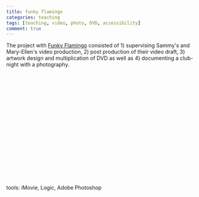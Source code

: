```yaml
---
title: funky flamingo
categories: teaching
tags: [teaching, video, photo, DVD, accessibility]
comment: true
---
```

The project with [Funky Flamingo](https://www.funkyflamingo.club/) consisted of 1) supervising Sammy's and Mary-Ellen's video production, 2) post production of their video draft, 3) artwork design and multiplication of DVD as well as 4) documenting a club-night with a photography.

<script src="https://fast.wistia.com/embed/medias/8ldmtdahei.jsonp" async></script><script src="https://fast.wistia.com/assets/external/E-v1.js" async></script><div class="wistia_responsive_padding" style="padding:56.25% 0 0 0;position:relative;"><div class="wistia_responsive_wrapper" style="height:100%;left:0;position:absolute;top:0;width:100%;"><div class="wistia_embed wistia_async_8ldmtdahei videoFoam=true" style="height:100%;position:relative;width:100%"><div class="wistia_swatch" style="height:100%;left:0;opacity:0;overflow:hidden;position:absolute;top:0;transition:opacity 200ms;width:100%;"><img src="https://fast.wistia.com/embed/medias/8ldmtdahei/swatch" style="filter:blur(5px);height:100%;object-fit:contain;width:100%;" alt="" onload="this.parentNode.style.opacity=1;" /></div></div></div></div>

tools: iMovie, Logic, Adobe Photoshop
